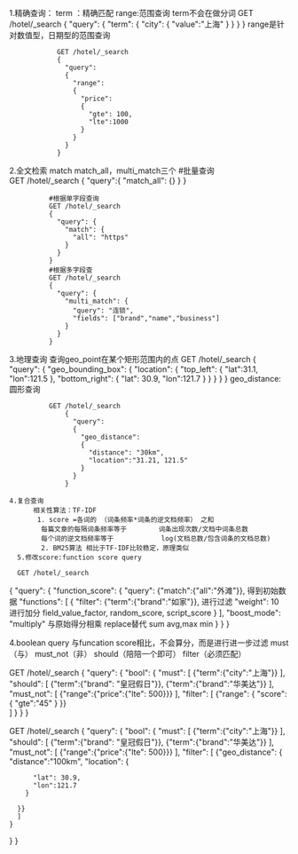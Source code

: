 1.精确查询：
  term ：精确匹配
  range:范围查询
  term不会在做分词
                  GET /hotel/_search
                {
                  "query":
                    {
                      "term":
                      {
                        "city":
                        {
                          "value":"上海"
                        }
                      }
                    }
                }
                range是针对数值型，日期型的范围查询
                
                GET /hotel/_search
                {
                  "query":
                  {
                    "range":
                    {
                      "price":
                      {
                        "gte": 100,
                        "lte":1000
                      }
                    }
                  }
                }
2.全文检索
  match match_all，multi_match三个
                #批量查询    
              GET /hotel/_search
              {
                "query":{
                  "match_all": {}
                }
              }
              
              #根据单字段查询
              GET /hotel/_search
              {
                "query": {
                  "match": {
                    "all": "https"
                  }
                }
              }
              #根据多字段查
              GET /hotel/_search
              {
                "query": {
                  "multi_match": {
                    "query": "连锁",
                    "fields": ["brand","name","business"]
                  }
                }
              }
  3.地理查询
    查询geo_point在某个矩形范围内的点
              GET /hotel/_search
                {
                  "query":
                  {
                    "geo_bounding_box":
                    {
                      "location":
                      {
                        "top_left":
                        {
                          "lat":31.1,
                          "lon":121.5
                        },
                        "bottom_right":
                        {
                          "lat": 30.9,
                          "lon":121.7
                        }
                      }
                    }
                  }
                }
        geo_distance:圆形查询
        
              GET /hotel/_search
                  {
                    "query":
                    {
                      "geo_distance":
                      {
                        "distance": "30km",
                        "location":"31.21, 121.5"
                      }
                    }
                  }

    4.复合查询
          相关性算法：TF-IDF
           1. score =各词的 （词条频率*词条的逆文档频率） 之和
            每篇文章的每隔词条频率等于        词条出现次数/文档中词条总数
            每个词的逆文档频率等于            log(文档总数/包含词条的文档总数)
            2. BM25算法 相比于TF-IDF比较稳定，原理类似
      5.修改score:function score query

      GET /hotel/_search

{
  "query":
  {
    "function_score": {
      "query": {"match":{"all":"外滩"}},    得到初始数据
      "functions": [
        {
          "filter": {"term":{"brand":"如家"}}, 进行过滤
          "weight": 10                    进行加分  field_value_factor, random_score, script_score
        }
      ],
      "boost_mode": "multiply"            与原始得分相乘   replace替代   sum avg,max min 
    }
  }
}

4.boolean query 与funcation score相比，不会算分，而是进行进一步过滤
  must（与） must_not（非） should（陪陪一个即可）  filter（必须匹配）

  
GET /hotel/_search
{
  "query":
  {
    "bool":
    {
      "must":
      [
          {"term":{"city":"上海"}}
      ],
      "should":
      [
      {"term":{"brand": "皇冠假日"}},
      {"term":{"brand":"华美达"}}
      ],
      "must_not":
      [
      {"range":{"price":{"lte": 500}}}
      ],
      "filter":
      [
      {"range":
      {
        "score":
        {
          "gte":"45"
        }
      }}  
      ]
    }
  }
}

GET /hotel/_search
{
  "query":
  {
    "bool":
    {
      "must":
      [
          {"term":{"city":"上海"}}
      ],
      "should":
      [
      {"term":{"brand": "皇冠假日"}},
      {"term":{"brand":"华美达"}}
      ],
      "must_not":
      [
      {"range":{"price":{"lte": 500}}}
      ],
      "filter":
      [
      {"geo_distance":
      {
        "distance":"100km",
        "location": {
          
          "lat": 30.9,
          "lon":121.7
        }
        
      }}  
      ]
    }
  }
}

  
